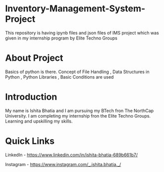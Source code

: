 # Inventory-Management-System-Project
This repository is having ipynb files and json files of IMS project which was given in my internship program by Elite Techno Groups

# About Project
Basics of python is there. Concept of File Handling , Data Structures in Python , Python Libraries , Basic Conditions are used

# Introduction
My name is Ishita Bhatia and I am pursuing my BTech fron The NorthCap University. I am completing my internship fron the Elite Techno Groups. Learning and upskilling my skills.

# Quick Links
LinkedIn - https://www.linkedin.com/in/ishita-bhatia-689b661b7/

Instagram - https://www.instagram.com/_.ishita.bhatia._/
